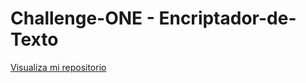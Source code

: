 # Challenge-ONE - Encriptador-de-Texto

<a href="https://ldp33.github.io/Challenge-ONE-Encriptador-de-Texto/">Visualiza mi repositorio</a>
